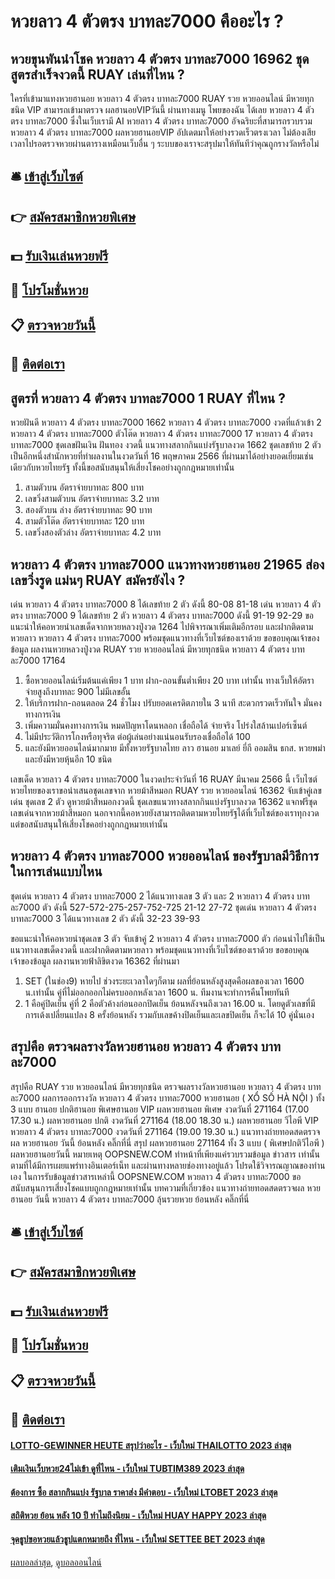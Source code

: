 # หวยลาว 4 ตัวตรง บาทละ7000 คืออะไร ?
## หวยขุนพันนำโชค หวยลาว 4 ตัวตรง บาทละ7000 16962 ชุดสูตรสำเร็จงวดนี้ RUAY เล่นที่ไหน ?
ใครที่เข้ามาแทงหวยฮานอย หวยลาว 4 ตัวตรง บาทละ7000 RUAY รวย หวยออนไลน์ มีหวยทุกชนิด VIP สามารถเข้ามาตรวจ ผลฮานอยVIPวันนี้ ผ่านทางเมนู โพยของฉัน ได้เลย หวยลาว 4 ตัวตรง บาทละ7000 ซึ่งในเว็บเรามี AI หวยลาว 4 ตัวตรง บาทละ7000 อัจฉริยะที่สามารถรวบรวม หวยลาว 4 ตัวตรง บาทละ7000 ผลหวยฮานอยVIP อัปเดตมาให้อย่างรวดเร็วตรงเวลา ไม่ต้องเสียเวลาไปรอตรวจหวยผ่านตารางเหมือนเว็บอื่น ๆ ระบบของเราจะสรุปมาให้ทันทีว่าคุณถูกรางวัลหรือไม่

## 🛎 [เข้าสู่เว็บไซต์](https://bit.ly/3BG5bNw)
## 👉 [สมัครสมาชิกหวยพิเศษ](https://bit.ly/3BG5bNw)
## 💵 [รับเงินเล่นหวยฟรี](https://bit.ly/3C3mvgS)
## 👑 [โปรโมชั่นหวย](https://bit.ly/3C3mvgS)
## 📋 [ตรวจหวยวันนี้](https://bit.ly/3C3mvgS)
## 📱 [ติดต่อเรา](https://bit.ly/3C3mvgS)

## สูตรที่ หวยลาว 4 ตัวตรง บาทละ7000 1 RUAY ที่ไหน ?
หวยฝันดี หวยลาว 4 ตัวตรง บาทละ7000 1662 หวยลาว 4 ตัวตรง บาทละ7000 งวดที่แล้วเข้า 2 หวยลาว 4 ตัวตรง บาทละ7000 ตัวโต๊ด หวยลาว 4 ตัวตรง บาทละ7000 17 หวยลาว 4 ตัวตรง บาทละ7000 ชุดเลขฝันเงิน ฝันทอง งวดนี้ แนวทางสลากกินแบ่งรัฐบาลงวด 1662 ชุดเลขท้าย 2 ตัว เป็นอีกหนึ่งสำนักหวยที่ทำผลงานในงวดวันที่ 16 พฤษภาคม 2566 ที่ผ่านมาได้อย่างยอดเยี่ยมเช่นเดียวกับหวยไทยรัฐ ทั้งนี้ขอสนับสนุนให้เสี่ยงโชคอย่างถูกกฎหมายเท่านั้น
1. สามตัวบน อัตราจ่ายบาทละ 800 บาท
2. เลขวิ่งสามตัวบน อัตราจ่ายบาทละ 3.2 บาท
3. สองตัวบน ล่าง อัตราจ่ายบาทละ 90 บาท
4. สามตัวโต๊ด อัตราจ่ายบาทละ 120 บาท
5. เลขวิ่งสองตัวล่าง อัตราจ่ายบาทละ 4.2 บาท

## หวยลาว 4 ตัวตรง บาทละ7000 แนวทางหวยฮานอย 21965 ส่องเลขวิ่งรูด แม่นๆ RUAY สมัครยังไง ?
เด่น หวยลาว 4 ตัวตรง บาทละ7000 8 ได้เลขท้าย 2 ตัว ดังนี้
80-08
81-18
เด่น หวยลาว 4 ตัวตรง บาทละ7000 9 ได้เลขท้าย 2 ตัว หวยลาว 4 ตัวตรง บาทละ7000 ดังนี้
91-19
92-29
ขอแนะนำให้คอหวยนำเลขเด็ดจากหวยหลวงปู่งวด 1264 ไปพิจารณาเพิ่มเติมอีกรอบ และฝากติดตามหวยลาว หวยลาว 4 ตัวตรง บาทละ7000 พร้อมชุดแนวทางที่เว็บไซต์ของเราด้วย
ขอขอบคุณเจ้าของข้อมูล
ผลงานหวยหลวงปู่งวด RUAY รวย หวยออนไลน์ มีหวยทุกชนิด หวยลาว 4 ตัวตรง บาทละ7000 17164
1. ซื้อหวยออนไลน์เริ่มต้นแค่เพียง 1 บาท ฝาก-ถอนขั้นต่ำเพียง 20 บาท เท่านั้น ทางเว็บให้อัตราจ่ายสูงถึงบาทละ 900 ไม่มีเลขอั้น
2. ให้บริการฝาก-ถอนตลอด 24 ชั่วโมง ปรับยอดเครดิตภายใน 3 นาที สะดวกรวดเร็วทันใจ มั่นคงทางการเงิน
3. เพิ่มความมั่นคงทางการเงิน หมดปัญหาโดนหลอก เชื่อถือได้ จ่ายจริง โปร่งใสล้านเปอร์เซ็นต์
4. ไม่มีประวัติการโกงหรือทุจริต ต่อผู้เล่นอย่างแน่นอนรับรองเชื่อถือได้ 100
5. และยังมีหวยออนไลน์มากมาย มีทั้งหวยรัฐบาลไทย ลาว ฮานอย มาเลย์ ยี่กี ออมสิน ธกส. หวยพม่า และยังมีหวยหุ้นอีก 10 ชนิด

เลขเด็ด หวยลาว 4 ตัวตรง บาทละ7000 ในงวดประจำวันที่ 16 RUAY มีนาคม 2566 นี้ เว็บไซต์หวยไทยของเราขอนำเสนอชุดเลขจาก หวยม้าสีหมอก RUAY รวย หวยออนไลน์ 16362 จับเข้าคู่เลขเด่น ชุดเลข 2 ตัว ดูหวยม้าสีหมอกงวดนี้ ชุดเลขแนวทางสลากกินแบ่งรัฐบาลงวด 16362 แจกฟรีชุดเลขเด่นจากหวยม้าสีหมอก นอกจากนี้คอหวยยังสามารถติดตามหวยไทยรัฐได้ที่เว็บไซต์ของเราทุกงวด แต่ขอสนับสนุนให้เสี่ยงโชคอย่างถูกกฎหมายเท่านั้น

## หวยลาว 4 ตัวตรง บาทละ7000 หวยออนไลน์ ของรัฐบาลมีวิธีการในการเล่นแบบไหน
ชุดเด่น หวยลาว 4 ตัวตรง บาทละ7000 2 ได้แนวทางเลข 3 ตัว และ 2 หวยลาว 4 ตัวตรง บาทละ7000 ตัว ดังนี้
527-572-275-257-752-725
21-12
27-72
ชุดเด่น หวยลาว 4 ตัวตรง บาทละ7000 3 ได้แนวทางเลข 2 ตัว ดังนี้
32-23
39-93

ขอแนะนำให้คอหวยนำชุดเลข 3 ตัว จับเข้าคู่ 2 หวยลาว 4 ตัวตรง บาทละ7000 ตัว ก่อนนำไปใช้เป็นแนวทางเลขเด็ดงวดนี้ และฝากติดตามหวยลาว พร้อมชุดแนวทางที่เว็บไซต์ของเราด้วย
ขอขอบคุณเจ้าของข้อมูล
ผลงานหวยฟ้าลิขิตงวด 16362 ที่ผ่านมา
1. SET (ในช่อง9) หายไป ช่วงระยะเวลาใดๆก็ตาม ผลที่ย้อนหลังสูงสุดคือผลของเวลา 1600 น.เท่านั้น คู่ที่ไม่ออกออกไม่ครบออกหลังเวลา 1600 น. ทีมงานจะทำการคืนโพยทันที
2. 1 คือคู่ปิดเย็น คู่ที่ 2 คือตัวค้างก่อนออกปิดเย็น ย้อนหลังจนถึงเวลา 16.00 น. โดยดูตัวเลขที่มีการเด้งเปลี่ยนแปลง 8 ครั้งย้อนหลัง รวมกับเลขค้างปิดเย็นและเลขปิดเย็น ก็จะได้ 10 คู่นั่นเอง

## สรุปคือ ตรวจผลรางวัลหวยฮานอย หวยลาว 4 ตัวตรง บาทละ7000
สรุปคือ RUAY รวย หวยออนไลน์ มีหวยทุกชนิด ตรวจผลรางวัลหวยฮานอย หวยลาว 4 ตัวตรง บาทละ7000 ผลการออกรางวัล หวยลาว 4 ตัวตรง บาทละ7000 หวยฮานอย ( XỔ SỐ HÀ NỘI ) ทั้ง 3 แบบ ฮานอย ปกติฮานอย พิเศษฮานอย VIP
ผลหวยฮานอย พิเศษ งวดวันที่ 271164 (17.00 17.30 น.)
ผลหวยฮานอย ปกติ งวดวันที่ 271164 (18.00 18.30 น.)
ผลหวยฮานอย วีไอพี VIP หวยลาว 4 ตัวตรง บาทละ7000 งวดวันที่ 271164 (19.00 19.30 น.)
 แนวทางถ่ายทอดสดตรวจผล หวยฮานอย วันนี้ ย้อนหลัง คลิ๊กที่นี่ 
สรุป ผลหวยฮานอย 271164 ทั้ง 3 แบบ ( พิเศษปกติวีไอพี ) ผลหวยฮานอยวันนี้
หมายเหตุ OOPSNEW.COM ทำหน้าที่เพียงแค่รวบรวมข้อมูล ข่าวสาร เท่านั้น ตามที่ได้มีการเผยแพร่ทางอินเตอร์เน็ท และผ่านทางหลายช่องทางอยู่แล้ว โปรดใช้วิจารณญาณของท่านเอง ในการรับข้อมูลข่าวสารเหล่านี้ OOPSNEW.COM หวยลาว 4 ตัวตรง บาทละ7000 ขอสนับสนุนการเสี่ยงโชคแบบถูกกฎหมายเท่านั้น
บทความที่เกี่ยวข้อง
แนวทางถ่ายทอดสดตรวจผล หวยฮานอย วันนี้ หวยลาว 4 ตัวตรง บาทละ7000 ลุ้นรวยหวย ย้อนหลัง คลิ๊กที่นี่

## 🛎 [เข้าสู่เว็บไซต์](https://bit.ly/3BG5bNw)
## 👉 [สมัครสมาชิกหวยพิเศษ](https://bit.ly/3BG5bNw)
## 💵 [รับเงินเล่นหวยฟรี](https://bit.ly/3C3mvgS)
## 👑 [โปรโมชั่นหวย](https://bit.ly/3C3mvgS)
## 📋 [ตรวจหวยวันนี้](https://bit.ly/3C3mvgS)
## 📱 [ติดต่อเรา](https://bit.ly/3C3mvgS)

#### [LOTTO-GEWINNER HEUTE สรุปว่าอะไร - เว็บใหม่ THAILOTTO 2023 ล่าสุด](https://atom.io/themes/lotto-gewinner%20heute%20สรุปว่าอะไร%20-%20เว็บใหม่%20thailotto%202023%20ล่าสุด)
#### [เติมเงินเว็บหวย24ไม่เข้า ดูที่ไหน - เว็บใหม่ TUBTIM389 2023 ล่าสุด](https://atom.io/themes/เติมเงินเว็บหวย24ไม่เข้า%20ดูที่ไหน%20-%20เว็บใหม่%20tubtim389%202023%20ล่าสุด)
#### [ต้องการ ซื้อ สลากกินแบ่ง รัฐบาล ราคาส่ง มีคำตอบ - เว็บใหม่ LTOBET 2023 ล่าสุด](https://atom.io/themes/ต้องการ%20ซื้อ%20สลากกินแบ่ง%20รัฐบาล%20ราคาส่ง%20มีคำตอบ%20-%20เว็บใหม่%20ltobet%202023%20ล่าสุด)
#### [สถิติหวย ย้อน หลัง 10 ปี ทำไมถึงนิยม - เว็บใหม่ HUAY HAPPY 2023 ล่าสุด](https://atom.io/themes/สถิติหวย%20ย้อน%20หลัง%2010%20ปี%20ทำไมถึงนิยม%20-%20เว็บใหม่%20huay%20happy%202023%20ล่าสุด)
#### [จุดธูปขอหวยแล้วธูปแตกหมายถึง ที่ไหน - เว็บใหม่ SETTEE BET 2023 ล่าสุด](https://atom.io/themes/จุดธูปขอหวยแล้วธูปแตกหมายถึง%20ที่ไหน%20-%20เว็บใหม่%20settee%20bet%202023%20ล่าสุด)

[ผลบอลล่าสุด](https://siamsport.tv "ผลบอลล่าสุด"), [ดูบอลออนไลน์](https://siamsport.tv/ดูบอลสด "ดูบอลออนไลน์")